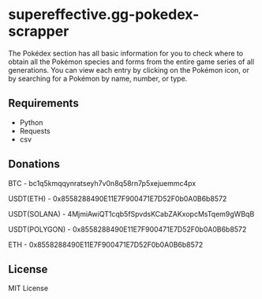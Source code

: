 # supereffective.gg-pokedex-scrapper
The Pokédex section has all basic information for you to check where to obtain all the Pokémon species and forms from the entire game series of all generations. You can view each entry by clicking on the Pokémon icon, or by searching for a Pokémon by name, number, or type.

## Requirements

- Python
- Requests
- csv

## Donations

BTC - bc1q5kmqqynratseyh7v0n8q58rn7p5xejuemmc4px

USDT(ETH) - 0x8558288490E11E7F900471E7D52F0b0A0B6b8572

USDT(SOLANA) - 4MjmiAwiQT1cqb5fSpvdsKCabZAKxopcMsTqem9gWBqB

USDT(POLYGON) - 0x8558288490E11E7F900471E7D52F0b0A0B6b8572

ETH - 0x8558288490E11E7F900471E7D52F0b0A0B6b8572

## License

MIT License

